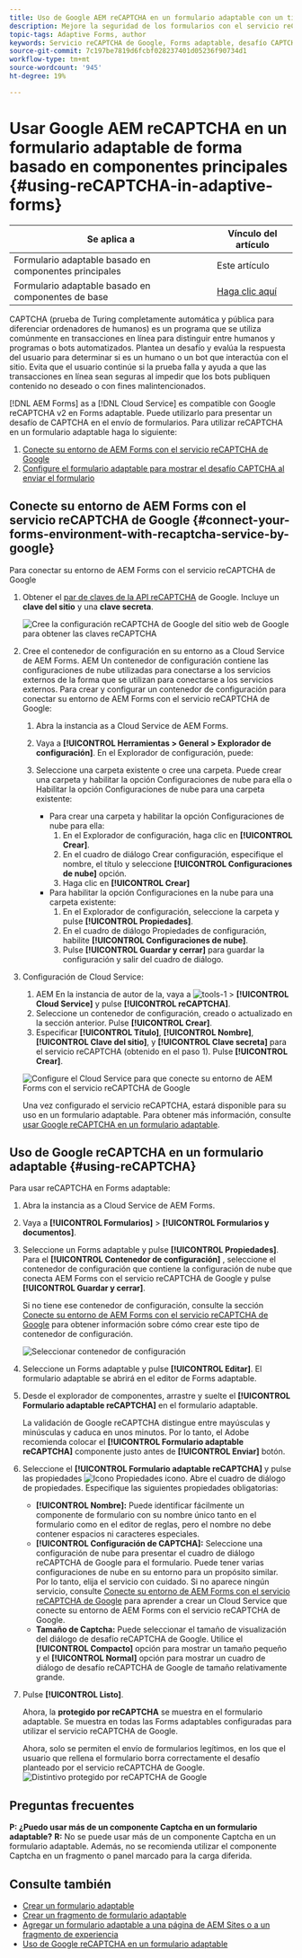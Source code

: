 ```yaml
---
title: Uso de Google AEM reCAPTCHA en un formulario adaptable con un tipo de datos de
description: Mejore la seguridad de los formularios con el servicio reCAPTCHA de Google sin esfuerzo. Guía paso a paso en el interior!
topic-tags: Adaptive Forms, author
keywords: Servicio reCAPTCHA de Google, Forms adaptable, desafío CAPTCHA, prevención de bots, componentes principales, seguridad de envío de formularios, prevención de correo no deseado de formularios
source-git-commit: 7c197be7819d6fcbf028237401d05236f90734d1
workflow-type: tm+mt
source-wordcount: '945'
ht-degree: 19%

---
```



# Usar Google AEM reCAPTCHA en un formulario adaptable de forma basado en componentes principales {#using-reCAPTCHA-in-adaptive-forms}

| Se aplica a | Vínculo del artículo |
| -------- | ---------------------------- |
| Formulario adaptable basado en componentes principales | Este artículo |
| Formulario adaptable basado en componentes de base | [Haga clic aquí](/help/forms/captcha-adaptive-forms.md) |

CAPTCHA (prueba de Turing completamente automática y pública para diferenciar ordenadores de humanos) es un programa que se utiliza comúnmente en transacciones en línea para distinguir entre humanos y programas o bots automatizados. Plantea un desafío y evalúa la respuesta del usuario para determinar si es un humano o un bot que interactúa con el sitio. Evita que el usuario continúe si la prueba falla y ayuda a que las transacciones en línea sean seguras al impedir que los bots publiquen contenido no deseado o con fines malintencionados.

[!DNL AEM Forms] as a [!DNL Cloud Service] es compatible con Google reCAPTCHA v2 en Forms adaptable. Puede utilizarlo para presentar un desafío de CAPTCHA en el envío de formularios. Para utilizar reCAPTCHA en un formulario adaptable haga lo siguiente:

1. [Conecte su entorno de AEM Forms con el servicio reCAPTCHA de Google](#connect-your-forms-environment-with-recaptcha-service-by-google)
1. [Configure el formulario adaptable para mostrar el desafío CAPTCHA al enviar el formulario](#using-reCAPTCHA)

## Conecte su entorno de AEM Forms con el servicio reCAPTCHA de Google {#connect-your-forms-environment-with-recaptcha-service-by-google}

Para conectar su entorno de AEM Forms con el servicio reCAPTCHA de Google

1. Obtener el [par de claves de la API reCAPTCHA](https://www.google.com/recaptcha/admin) de Google. Incluye un **clave del sitio** y una **clave secreta**.

   ![Cree la configuración reCAPTCHA de Google del sitio web de Google para obtener las claves reCAPTCHA](/help/forms/assets/google-captcha.gif)
1. Cree el contenedor de configuración en su entorno as a Cloud Service de AEM Forms. AEM Un contenedor de configuración contiene las configuraciones de nube utilizadas para conectarse a los servicios externos de la forma que se utilizan para conectarse a los servicios externos. Para crear y configurar un contenedor de configuración para conectar su entorno de AEM Forms con el servicio reCAPTCHA de Google:
   1. Abra la instancia as a Cloud Service de AEM Forms.
   1. Vaya a **[!UICONTROL Herramientas > General > Explorador de configuración]**. En el Explorador de configuración, puede:
   1. Seleccione una carpeta existente o cree una carpeta. Puede crear una carpeta y habilitar la opción Configuraciones de nube para ella o Habilitar la opción Configuraciones de nube para una carpeta existente:

      * Para crear una carpeta y habilitar la opción Configuraciones de nube para ella:
         1. En el Explorador de configuración, haga clic en **[!UICONTROL Crear]**.
         1. En el cuadro de diálogo Crear configuración, especifique el nombre, el título y seleccione **[!UICONTROL Configuraciones de nube]** opción.
         1. Haga clic en **[!UICONTROL Crear]**
      * Para habilitar la opción Configuraciones en la nube para una carpeta existente:
         1. En el Explorador de configuración, seleccione la carpeta  y pulse **[!UICONTROL Propiedades]**.
         1. En el cuadro de diálogo Propiedades de configuración, habilite **[!UICONTROL Configuraciones de nube]**.
         1. Pulse **[!UICONTROL Guardar y cerrar]** para guardar la configuración y salir del cuadro de diálogo.

1. Configuración de Cloud Service:
   1. AEM En la instancia de autor de la, vaya a ![tools-1](assets/tools-1.png) > **[!UICONTROL Cloud Service]** y pulse **[!UICONTROL reCAPTCHA]**.
   1. Seleccione un contenedor de configuración, creado o actualizado en la sección anterior. Pulse **[!UICONTROL Crear]**.
   1. Especificar **[!UICONTROL Título]**, **[!UICONTROL Nombre]**, **[!UICONTROL Clave del sitio]**, y **[!UICONTROL Clave secreta]** para el servicio reCAPTCHA (obtenido en el paso 1). Pulse **[!UICONTROL Crear]**.

   ![Configure el Cloud Service para que conecte su entorno de AEM Forms con el servicio reCAPTCHA de Google](/help/forms/assets/captcha-configuration.gif)

   Una vez configurado el servicio reCAPTCHA, estará disponible para su uso en un formulario adaptable. Para obtener más información, consulte [usar Google reCAPTCHA en un formulario adaptable](#using-reCAPTCHA).

## Uso de Google reCAPTCHA en un formulario adaptable {#using-reCAPTCHA}

Para usar reCAPTCHA en Forms adaptable:

1. Abra la instancia as a Cloud Service de AEM Forms.
1. Vaya a **[!UICONTROL Formularios]** > **[!UICONTROL Formularios y documentos]**.
1. Seleccione un Forms adaptable y pulse **[!UICONTROL Propiedades]**. Para el **[!UICONTROL Contenedor de configuración]** , seleccione el contenedor de configuración que contiene la configuración de nube que conecta AEM Forms con el servicio reCAPTCHA de Google y pulse **[!UICONTROL Guardar y cerrar]**.

   Si no tiene ese contenedor de configuración, consulte la sección [Conecte su entorno de AEM Forms con el servicio reCAPTCHA de Google](#connect-your-forms-environment-with-recaptcha-service-by-google) para obtener información sobre cómo crear este tipo de contenedor de configuración.

   ![Seleccionar contenedor de configuración](/help/forms/assets/captcha-properties.png)

1. Seleccione un Forms adaptable y pulse **[!UICONTROL Editar]**. El formulario adaptable se abrirá en el editor de Forms adaptable.
1. Desde el explorador de componentes, arrastre y suelte el **[!UICONTROL Formulario adaptable reCAPTCHA]** en el formulario adaptable.

   La validación de Google reCAPTCHA distingue entre mayúsculas y minúsculas y caduca en unos minutos. Por lo tanto, el Adobe recomienda colocar el **[!UICONTROL Formulario adaptable reCAPTCHA]** componente justo antes de **[!UICONTROL Enviar]** botón.

1. Seleccione el **[!UICONTROL Formulario adaptable reCAPTCHA]** y pulse las propiedades ![Icono Propiedades](assets/configure-icon.svg) icono. Abre el cuadro de diálogo de propiedades. Especifique las siguientes propiedades obligatorias:
   * **[!UICONTROL Nombre]:** Puede identificar fácilmente un componente de formulario con su nombre único tanto en el formulario como en el editor de reglas, pero el nombre no debe contener espacios ni caracteres especiales.
   * **[!UICONTROL Configuración de CAPTCHA]:** Seleccione una configuración de nube para presentar el cuadro de diálogo reCAPTCHA de Google para el formulario. Puede tener varias configuraciones de nube en su entorno para un propósito similar. Por lo tanto, elija el servicio con cuidado. Si no aparece ningún servicio, consulte [Conecte su entorno de AEM Forms con el servicio reCAPTCHA de Google](#connect-your-forms-environment-with-recaptcha-service-by-google) para aprender a crear un Cloud Service que conecte su entorno de AEM Forms con el servicio reCAPTCHA de Google.
   * **Tamaño de Captcha:** Puede seleccionar el tamaño de visualización del diálogo de desafío reCAPTCHA de Google. Utilice el **[!UICONTROL Compacto]** opción para mostrar un tamaño pequeño y el **[!UICONTROL Normal]** opción para mostrar un cuadro de diálogo de desafío reCAPTCHA de Google de tamaño relativamente grande.

1. Pulse **[!UICONTROL Listo]**.

   Ahora, la **protegido por reCAPTCHA** se muestra en el formulario adaptable. Se muestra en todas las Forms adaptables configuradas para utilizar el servicio reCAPTCHA de Google.

   Ahora, solo se permiten el envío de formularios legítimos, en los que el usuario que rellena el formulario borra correctamente el desafío planteado por el servicio reCAPTCHA de Google.
   ![Distintivo protegido por reCAPTCHA de Google](/help/forms/assets/google-recaptcha-v2.png)

<!--
### Show or hide CAPTCHA component based on rules {#show-hide-captcha}

You can select to show or hide the CAPTCHA component based on rules that you apply on a component in an Adaptive Form. Tap the component, select ![edit rules](assets/edit-rules-icon.svg), and tap **[!UICONTROL Create]** to create a rule. For more information on creating rules, see [Rule Editor](rule-editor.md).

For example, the CAPTCHA component must display in an Adaptive Form only if the Currency Value field in the form has a value of more than 25000.

Tap the **[!UICONTROL Currency Value]** field in the form and create the following rules:

![Show or hide rules](assets/rules-show-hide-captcha.png)

   >[!NOTE]
   >
   > When you select a reCAPTCHA v2 configuration and the size is set to [!UICONTROL Invisible], the show/hide option remains disabled.

   -->

## Preguntas frecuentes

**P: ¿Puedo usar más de un componente Captcha en un formulario adaptable?**
**R:** No se puede usar más de un componente Captcha en un formulario adaptable. Además, no se recomienda utilizar el componente Captcha en un fragmento o panel marcado para la carga diferida.

## Consulte también

* [Crear un formulario adaptable](/help/forms/creating-adaptive-form-core-components.md)
* [Crear un fragmento de formulario adaptable](/help/forms/adaptive-form-fragments-core-components.md)
* [Agregar un formulario adaptable a una página de AEM Sites o a un fragmento de experiencia](/help/forms/create-or-add-an-adaptive-form-to-aem-sites-page.md)
* [Uso de Google reCAPTCHA en un formulario adaptable](/help/forms/captcha-adaptive-forms-core-components.md)
